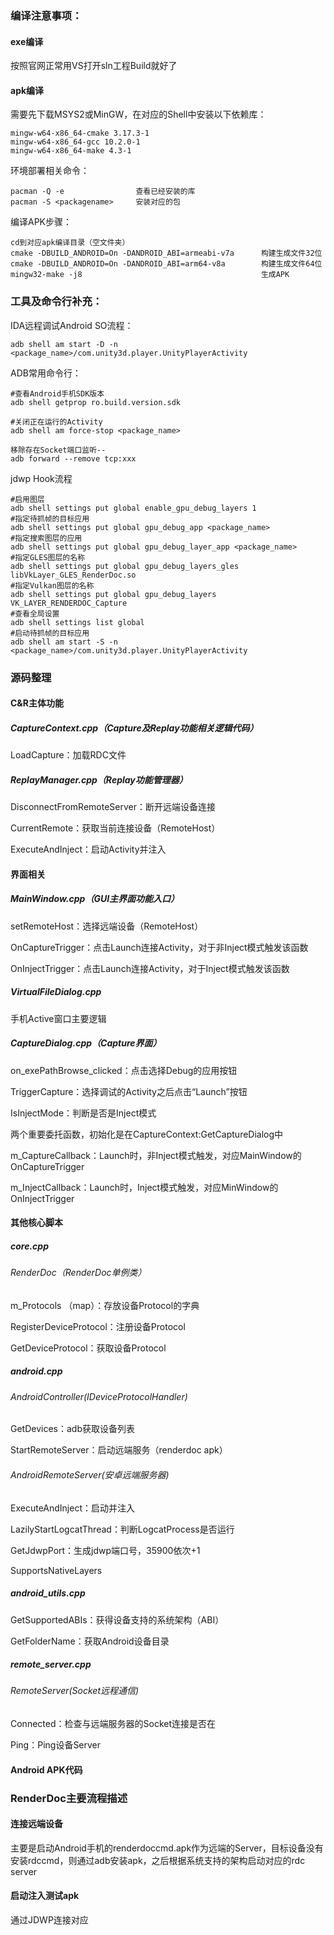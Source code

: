 ### 编译注意事项：

#### exe编译

按照官网正常用VS打开sln工程Build就好了

#### apk编译

需要先下载MSYS2或MinGW，在对应的Shell中安装以下依赖库：

```shell
mingw-w64-x86_64-cmake 3.17.3-1
mingw-w64-x86_64-gcc 10.2.0-1
mingw-w64-x86_64-make 4.3-1
```

环境部署相关命令：

```
pacman -Q -e				查看已经安装的库
pacman -S <packagename>		安装对应的包
```

编译APK步骤：

```shell
cd到对应apk编译目录（空文件夹）
cmake -DBUILD_ANDROID=On -DANDROID_ABI=armeabi-v7a		构建生成文件32位
cmake -DBUILD_ANDROID=On -DANDROID_ABI=arm64-v8a		构建生成文件64位
mingw32-make -j8										生成APK
```



### 工具及命令行补充：

IDA远程调试Android SO流程：

```shell
adb shell am start -D -n <package_name>/com.unity3d.player.UnityPlayerActivity
```

ADB常用命令行：

```shell
#查看Android手机SDK版本
adb shell getprop ro.build.version.sdk

#关闭正在运行的Activity
adb shell am force-stop <package_name>

移除存在Socket端口监听--
adb forward --remove tcp:xxx
```

jdwp Hook流程



```shell
#启用图层
adb shell settings put global enable_gpu_debug_layers 1
#指定待抓帧的目标应用
adb shell settings put global gpu_debug_app <package_name>
#指定搜索图层的应用
adb shell settings put global gpu_debug_layer_app <package_name>
#指定GLES图层的名称
adb shell settings put global gpu_debug_layers_gles libVkLayer_GLES_RenderDoc.so
#指定Vulkan图层的名称
adb shell settings put global gpu_debug_layers VK_LAYER_RENDERDOC_Capture
#查看全局设置
adb shell settings list global
#启动待抓帧的目标应用
adb shell am start -S -n <package_name>/com.unity3d.player.UnityPlayerActivity
```



### 源码整理

#### C&R主体功能

##### CaptureContext.cpp（Capture及Replay功能相关逻辑代码）

LoadCapture：加载RDC文件

##### ReplayManager.cpp（Replay功能管理器）

DisconnectFromRemoteServer：断开远端设备连接

CurrentRemote：获取当前连接设备（RemoteHost）

ExecuteAndInject：启动Activity并注入



#### 界面相关

##### MainWindow.cpp（GUI主界面功能入口）

setRemoteHost：选择远端设备（RemoteHost）

OnCaptureTrigger：点击Launch连接Activity，对于非Inject模式触发该函数

OnInjectTrigger：点击Launch连接Activity，对于Inject模式触发该函数



##### VirtualFileDialog.cpp

手机Active窗口主要逻辑

##### CaptureDialog.cpp（Capture界面）

on_exePathBrowse_clicked：点击选择Debug的应用按钮

TriggerCapture：选择调试的Activity之后点击“Launch”按钮

IsInjectMode：判断是否是Inject模式

两个重要委托函数，初始化是在CaptureContext:GetCaptureDialog中

m_CaptureCallback：Launch时，非Inject模式触发，对应MainWindow的OnCaptureTrigger

m_InjectCallback：Launch时，Inject模式触发，对应MinWindow的OnInjectTrigger

#### 其他核心脚本

##### core.cpp

###### RenderDoc（RenderDoc单例类）

m_Protocols （map）：存放设备Protocol的字典

RegisterDeviceProtocol：注册设备Protocol

GetDeviceProtocol：获取设备Protocol



##### android.cpp

###### AndroidController(IDeviceProtocolHandler)

GetDevices：adb获取设备列表

StartRemoteServer：启动远端服务（renderdoc apk）

###### AndroidRemoteServer(安卓远端服务器)

ExecuteAndInject：启动并注入

LazilyStartLogcatThread：判断LogcatProcess是否运行

GetJdwpPort：生成jdwp端口号，35900依次+1

SupportsNativeLayers



##### android_utils.cpp

GetSupportedABIs：获得设备支持的系统架构（ABI）

GetFolderName：获取Android设备目录



##### remote_server.cpp

###### RemoteServer(Socket远程通信)

Connected：检查与远端服务器的Socket连接是否在

Ping：Ping设备Server



#### Android APK代码



### RenderDoc主要流程描述

#### 连接远端设备

主要是启动Android手机的renderdoccmd.apk作为远端的Server，目标设备没有安装rdccmd，则通过adb安装apk，之后根据系统支持的架构启动对应的rdc server

#### 启动注入测试apk

通过JDWP连接对应

